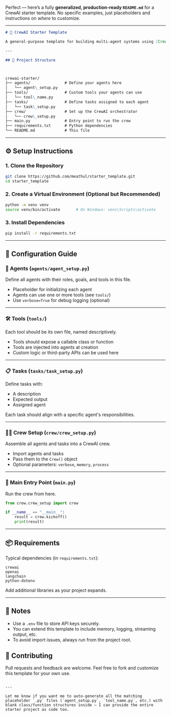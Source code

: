 Perfect — here’s a fully **generalized, production-ready `README.md`** for a CrewAI starter template. No specific examples, just placeholders and instructions on *where* to customize.

---

```markdown
# 🤖 CrewAI Starter Template

A general-purpose template for building multi-agent systems using [CrewAI](https://docs.crewai.com). This template is modular and scalable — perfect for rapid prototyping or production deployments.

---

## 📁 Project Structure



crewai-starter/
├── agents/               # Define your agents here
│   └── agent\_setup.py
├── tools/                # Custom tools your agents can use
│   └── tool\_name.py
├── tasks/                # Define tasks assigned to each agent
│   └── task\_setup.py
├── crew/                 # Set up the CrewAI orchestrator
│   └── crew\_setup.py
├── main.py               # Entry point to run the crew
├── requirements.txt      # Python dependencies
└── README.md             # This file

```

---

## ⚙️ Setup Instructions

### 1. Clone the Repository

```bash
git clone https://github.com/meathul/starter_template.git
cd starter_template
````

### 2. Create a Virtual Environment (Optional but Recommended)

```bash
python -m venv venv
source venv/bin/activate       # On Windows: venv\Scripts\activate
```

### 3. Install Dependencies

```bash
pip install -r requirements.txt
```

---

## 🔧 Configuration Guide

### 🧠 Agents (`agents/agent_setup.py`)

Define all agents with their roles, goals, and tools in this file.

* Placeholder for initializing each agent
* Agents can use one or more tools (see `tools/`)
* Use `verbose=True` for debug logging (optional)

---

### 🛠 Tools (`tools/`)

Each tool should be its own file, named descriptively.

* Tools should expose a callable class or function
* Tools are injected into agents at creation
* Custom logic or third-party APIs can be used here

---

### 📋 Tasks (`tasks/task_setup.py`)

Define tasks with:

* A description
* Expected output
* Assigned agent

Each task should align with a specific agent's responsibilities.

---

### 🧑‍💼 Crew Setup (`crew/crew_setup.py`)

Assemble all agents and tasks into a CrewAI crew.

* Import agents and tasks
* Pass them to the `Crew()` object
* Optional parameters: `verbose`, `memory`, `process`

---

### 🚀 Main Entry Point (`main.py`)

Run the crew from here.

```python
from crew.crew_setup import crew

if __name__ == "__main__":
    result = crew.kickoff()
    print(result)
```

---

## 📦 Requirements

Typical dependencies (in `requirements.txt`):

```
crewai
openai
langchain
python-dotenv
```

Add additional libraries as your project expands.

---

## 📌 Notes

* Use a `.env` file to store API keys securely.
* You can extend this template to include memory, logging, streaming output, etc.
* To avoid import issues, always run from the project root.



## 🙌 Contributing

Pull requests and feedback are welcome. Feel free to fork and customize this template for your own use.

```

---

Let me know if you want me to auto-generate all the matching placeholder `.py` files (`agent_setup.py`, `tool_name.py`, etc.) with blank class/function structures inside — I can provide the entire starter project as code too.
```
